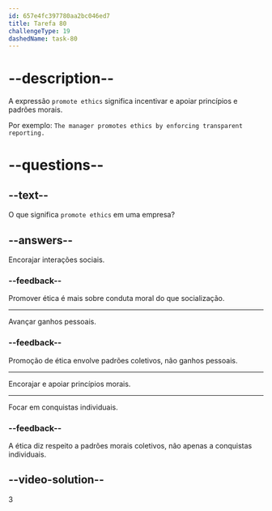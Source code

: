 ```yaml
---
id: 657e4fc397780aa2bc046ed7
title: Tarefa 80
challengeType: 19
dashedName: task-80
---
```


# --description--

A expressão `promote ethics` significa incentivar e apoiar princípios e padrões morais.

Por exemplo: `The manager promotes ethics by enforcing transparent reporting.`

# --questions--

## --text--

O que significa `promote ethics` em uma empresa?

## --answers--

Encorajar interações sociais.

### --feedback--

Promover ética é mais sobre conduta moral do que socialização.

---

Avançar ganhos pessoais.

### --feedback--

Promoção de ética envolve padrões coletivos, não ganhos pessoais.

---

Encorajar e apoiar princípios morais.

---

Focar em conquistas individuais.

### --feedback--

A ética diz respeito a padrões morais coletivos, não apenas a conquistas individuais.

## --video-solution--

3
